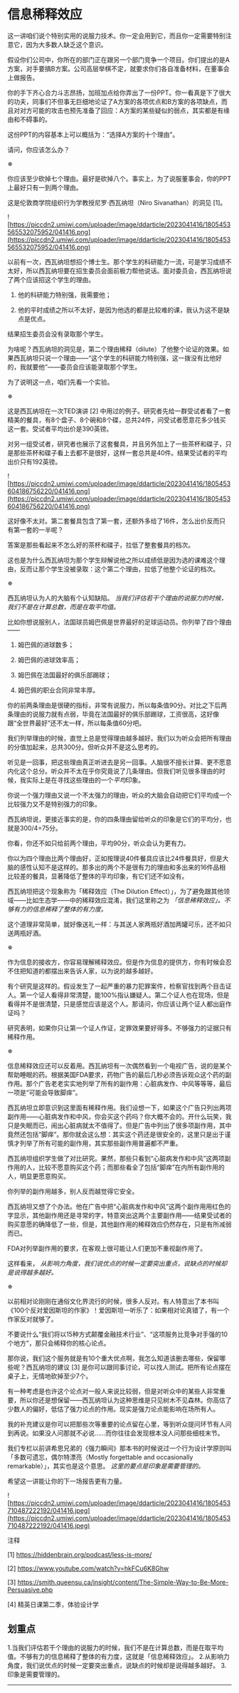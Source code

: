# 信息稀释效应

这一讲咱们说个特别实用的说服力技术。你一定会用到它，而且你一定需要特别注意它，因为大多数人缺乏这个意识。

假设你们公司中，你所在的部门正在跟另一个部门竞争一个项目。你们提出的是A方案，对手要搞B方案。公司高层举棋不定，就要求你们各自准备材料，在董事会上做报告。

你的手下齐心合力斗志昂扬，加班加点给你弄出了一份PPT。你一看真是下了很大的功夫，同事们不但事无巨细地论证了A方案的各项优点和B方案的各项缺点，而且对对方可能的攻击也预先准备了回应：A方案的某些疑似的弱点，其实都是有缘由和不碍事的。

这份PPT的内容基本上可以概括为：“选择A方案的十个理由”。

请问，你应该怎么办？

✵

你应该至少砍掉七个理由。最好是砍掉八个。事实上，为了说服董事会，你的PPT上最好只有一到两个理由。

这是伦敦商学院组织行为学教授尼罗·西瓦纳坦（Niro Sivanathan）的洞见 [1]。

![https://piccdn2.umiwi.com/uploader/image/ddarticle/2023041416/1805453565532075952/041416.png](https://piccdn2.umiwi.com/uploader/image/ddarticle/2023041416/1805453565532075952/041416.png)

以前有一次，西瓦纳坦想招个博士生。那个学生的科研能力一流，可是学习成绩不太好，所以西瓦纳坦要在招生委员会面前极力帮他说话。面对委员会，西瓦纳坦说了两个应该招这个学生的理由。

1. 他的科研能力特别强，我需要他；

2. 他的平时成绩之所以不太好，是因为他选的都是比较难的课，我认为这不是缺点是优点。

结果招生委员会没有录取那个学生。

为啥呢？西瓦纳坦的洞见是，第二个理由稀释（dilute）了他整个论证的效果。如果西瓦纳坦只说一个理由——“这个学生的科研能力特别强，这一拨没有比他好的，我就要他”——委员会应该能录取那个学生。

为了说明这一点，咱们先看一个实验。

✵

这是西瓦纳坦在一次TED演讲 [2] 中用过的例子。研究者先给一群受试者看了一套精美的餐具，有8个盘子、8个碗和8个碟，总共24件，问受试者愿意花多少钱买这一套。受试者平均出价是390英镑。

对另一组受试者，研究者也展示了这套餐具，并且另外加上了一些茶杯和碟子，只是那些茶杯和碟子看上去都不是很好，这样一套总共是40件。结果受试者的平均出价只有192英镑。

![https://piccdn2.umiwi.com/uploader/image/ddarticle/2023041416/1805453604186756220/041416.png](https://piccdn2.umiwi.com/uploader/image/ddarticle/2023041416/1805453604186756220/041416.png)

这好像不太对。第二套餐具包含了第一套，还额外多给了16件，怎么出价反而只有第一套的一半呢？

答案是那些看起来不怎么好的茶杯和碟子，拉低了整套餐具的档次。

这也是为什么西瓦纳坦为那个学生辩解说他之所以成绩低是因为选的课难这个理由，反而让那个学生没被录取：这个第二个理由，拉低了他整个论证的档次。

✵

西瓦纳坦认为人的大脑有个认知缺陷。 *当我们评估若干个理由的说服力的时候，我们不是在计算总数，而是在取平均值。*

比如你想说服别人，法国球员姆巴佩是世界最好的足球运动员。你列举了四个理由——

1. 姆巴佩的进球数多；

2. 姆巴佩的进球效率高；

3. 姆巴佩在法国最好的俱乐部踢球；

4. 姆巴佩的职业合同非常丰厚。

你的前两条理由是很硬的指标，非常有说服力，所以每条值90分。对比之下后两条理由的说服力就有点弱，毕竟在法国最好的俱乐部踢球，工资很高，这好像跟“全世界最好”还不太一样，所以每条值60分吧。

我们列举理由的时候，直觉上总是觉得理由越多越好。我们以为听众会把所有理由的分值加起来，总共300分。但听众并不是这么思考的。

听见是一回事，把这些理由真正听进去是另一回事。人脑很不擅长计算、更不愿意内化这个总分。听众并不太在乎你究竟说了几条理由。但我们听见很多理由的时候，我实际上是在寻找这些理由的一个*平均*印象。

你说一个强力理由又说一个不太强力的理由，听众的大脑会自动把它们平均成一个比较强力又不是特别强力的印象。

西瓦纳坦说，更接近事实的是，你的四条理由留给听众的印象是它们的平均分，也就是300/4=75分。

你看，你还不如只给前两个理由，平均90分，听众会认为更有力。

你以为四个理由比两个理由好，正如按理说40件餐具应该比24件餐具好，但是大脑的感性认知不是这样的。那多出的两个不是很有力的理由和多出来的16件品相比较差的餐具，显著降低了整体的平均印象，有它们还不如没有。

西瓦纳坦把这个现象称为「稀释效应（The Dilution Effect）」，为了避免跟其他领域——比如生态学——中的稀释效应混淆，我们这里称之为 *「信息稀释效应」。不够有力的信息稀释了整体的有力度。*

这个道理非常简单，就好像送礼一样：与其送人家两瓶好酒加两罐可乐，还不如只送两瓶好酒。

✵

作为信息的接收方，你容易理解稀释效应。但是作为信息的提供方，你有时候会忍不住把知道的都摆出来告诉人家，以为说的越多越好。

有个研究是这样的。假设发生了一起严重的暴力犯罪案件，检察官找到两个目击证人。第一个证人看得非常清楚，能100%指认嫌疑人。第二个证人也在现场，但是看得并不是很清楚，只是感觉应该是这个人。那请问，你应该让两个证人都出庭作证吗？

研究表明，如果你只让第一个证人作证，定罪效果要好得多。不够强力的证据只有稀释作用。

✵

信息稀释效应还可以反着用。西瓦纳坦有一次偶然看到一个电视广告，说的是某个帮助睡眠的药。根据美国FDA要求，药物广告的最后几秒必须告诉观众这个药的副作用。那个广告老老实实地列举了所有的副作用：心脏病发作、中风等等等，最后一项是“可能会导致脚痒”。

西瓦纳坦立即意识到这里面有稀释作用。我们设想一下，如果这个广告只列出两项副作用——心脏病发作和中风，你会买这个药吗？你大概不会的。开什么玩笑，我只是失眠而已，闹出心脏病就太不值得了。但是广告中列出了很多项副作用，其中竟然还包括“脚痒”。那你就会这么想：其实这个药还是很安全的，这里只是出于谨慎才列举了所有可能的副作用，其实那些副作用普遍都不严重。

西瓦纳坦组织学生做了对比研究。果然，那些只看到“心脏病发作和中风”这两项副作用的人，比较不愿意购买这个药；而那些看全了包括“脚痒”在内所有副作用的人，明显更愿意购买。

你列举的副作用越多，别人反而越觉得它安全。

西瓦纳坦又想了个办法。他在广告中把“心脏病发作和中风”这两个副作用用红色的字显示，其他副作用还是寻常的字，特意突出这两个主要副作用——结果受试者的购买意愿的确降低了一些，但是，其他副作用的稀释效应仍然存在，只是有所减弱而已。

FDA对列举副作用的要求，在客观上很可能让人们更加不重视副作用了。

这样看来， *从影响力角度，我们说优点的时候一定要突出重点，说缺点的时候却是说得越多越好。*

✵

以前相对论刚刚在通俗文化界流行的时候，很多人反对。有人特意出了本书叫《100个反对爱因斯坦的作家》！爱因斯坦一听乐了：如果相对论真错了，有一个作家反对就够了。

不要说什么“我们将以15种方式颠覆金融技术行业”、“这项服务比竞争对手强的10个地方”，那只会稀释你的核心论点。

那你说，我们这个服务就是有10个重大优点啊，我怎么知道该删去哪些，保留哪些呢？西瓦纳坦的建议 [3] 是你可以跟同事讨论，可以找人测试。把所有论点摆在桌子上，无情地砍掉至少7个。

有一种考虑是也许这个论点对一般人来说比较弱，但是对听众中的某些人非常重要，所以你还是想保留——西瓦纳坦认为这种思维是只见树木不见森林。你高估了少数人的偏好，低估了强力论点的作用。现实是强力论点能影响在场所有人。

我的补充建议是你可以把那些次等重要的论点留在心里，等到听众提问环节有人问到再说。如果没人问那就不必说……而你往往会发现根本没人问那些细枝末节。

我们专栏以前讲希思兄弟的《强力瞬间》那本书的时候说过一个行为设计学原则叫「多数可遗忘，偶尔特漂亮（Mostly forgettable and occasionally remarkable）」，其实也是这个意思。 *这里的要点是印象是需要管理的。*

希望这一讲能让你的下一场报告更有力量。

![https://piccdn2.umiwi.com/uploader/image/ddarticle/2023041416/1805453710487222192/041416.jpeg](https://piccdn2.umiwi.com/uploader/image/ddarticle/2023041416/1805453710487222192/041416.jpeg)

注释

[1] https://hiddenbrain.org/podcast/less-is-more/

[2] https://www.youtube.com/watch?v=hkFCu6K8Ghw

[3] https://smith.queensu.ca/insight/content/The-Simple-Way-to-Be-More-Persuasive.php

[4] 精英日课第二季，体验设计学

## 划重点

1.当我们评估若干个理由的说服力的时候，我们不是在计算总数，而是在取平均值。不够有力的信息稀释了整体的有力度，这就是「信息稀释效应」。
2.从影响力角度，我们说优点的时候一定要突出重点，说缺点的时候却是说得越多越好。
3.印象是需要管理的。

---
